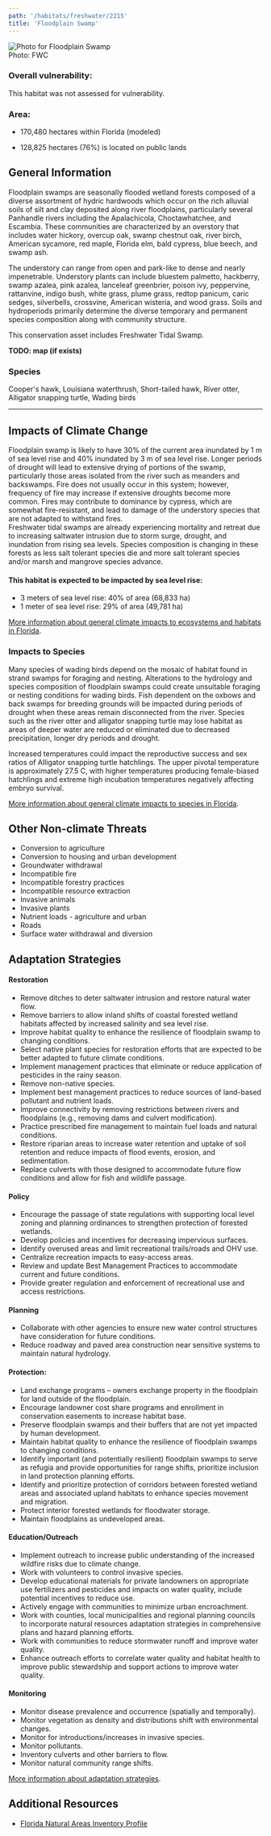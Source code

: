 ```yaml
---
path: '/habitats/freshwater/2215'
title: 'Floodplain Swamp'
---
```


<content-header icon="freshwater_forested_wetlands" title="Floodplain Swamp" subtitle="within Freshwater Forested Wetlands"></content-header>

<div id="TopSection">

<div class="header-photo"><img src="2215.jpg" alt="Photo for Floodplain Swamp"/>
<figcaption>Photo: FWC</figcaption></div>

<div>

### Overall vulnerability:

This habitat was not assessed for vulnerability.

### Area:

-   170,480 hectares within Florida (modeled)

-   128,825 hectares (76%) is located on public lands



</div>
</div>

## General Information

Floodplain swamps are seasonally flooded wetland forests composed of a diverse assortment of hydric hardwoods which occur on the rich alluvial soils of silt and clay deposited along river floodplains, particularly several Panhandle rivers including the Apalachicola, Choctawhatchee, and Escambia. These communities are characterized by an overstory that includes water hickory, overcup oak, swamp chestnut oak, river birch, American sycamore, red maple, Florida elm, bald cypress, blue beech, and swamp ash. 

The understory can range from open and park-like to dense and nearly impenetrable. Understory plants can include bluestem palmetto, hackberry, swamp azalea, pink azalea, lanceleaf greenbrier, poison ivy, peppervine, rattanvine, indigo bush, white grass, plume grass, redtop panicum, caric sedges, silverbells, crossvine, American wisteria, and wood grass.  Soils and hydroperiods primarily determine the diverse temporary and permanent species composition along with community structure.

This conservation asset includes Freshwater Tidal Swamp.

**TODO: map (if exists)**

### Species

Cooper's hawk, Louisiana waterthrush, Short-tailed hawk, River otter, Alligator snapping turtle, Wading birds

<hr />

## Impacts of Climate Change

Floodplain swamp is likely to have 30% of the current area inundated by 1 m of sea level rise and 40% inundated by 3 m of sea level rise.  Longer periods of drought will lead to extensive drying of portions of the swamp, particularly those areas isolated from the river such as meanders and backswamps. Fire does not usually occur in this system; however, frequency of fire may increase if extensive droughts become more common.  Fires may contribute to dominance by cypress, which are somewhat fire-resistant, and lead to damage of the understory species that are not adapted to withstand fires.  <br />Freshwater tidal swamps are already experiencing mortality and retreat due to increasing saltwater intrusion due to storm surge, drought, and inundation from rising sea levels.  Species composition is changing in these forests as less salt tolerant species die and more salt tolerant species and/or marsh and mangrove species advance.


#### This habitat is expected to be impacted by sea level rise:

- 3 meters of sea level rise: 40% of area (68,833 ha)
- 1 meter of sea level rise: 29% of area (49,781 ha)
    

[More information about general climate impacts to ecosystems and habitats in Florida](/impacts/habitats).

### Impacts to Species

Many species of wading birds depend on the mosaic of habitat found in strand swamps for foraging and nesting.  Alterations to the hydrology and species composition of floodplain swamps could create unsuitable foraging or nesting conditions for wading birds. Fish dependent on the oxbows and back swamps for breeding grounds will be impacted during periods of drought when these areas remain disconnected from the river.  Species such as the river otter and alligator snapping turtle may lose habitat as areas of deeper water are reduced or eliminated due to decreased precipitation, longer dry periods and drought.  

Increased temperatures could impact the reproductive success and sex ratios of Alligator snapping turtle hatchlings.  The upper pivotal temperature is approximately 27.5 C, with higher temperatures producing female-biased hatchlings and extreme high incubation temperatures negatively affecting embryo survival.

[More information about general climate impacts to species in Florida](/impacts/species).

## Other Non-climate Threats

-	Conversion to agriculture
-	Conversion to housing and urban development
-	Groundwater withdrawal
-	Incompatible fire
-	Incompatible forestry practices
-	Incompatible resource extraction
-	Invasive animals
-	Invasive plants
-	Nutrient loads - agriculture and urban
-	Roads
-	Surface water withdrawal and diversion


## Adaptation Strategies

#### Restoration

- Remove ditches to deter saltwater intrusion and restore natural water flow.
- Remove barriers to allow inland shifts of coastal forested wetland habitats affected by increased salinity and sea level rise.
- Improve habitat quality to enhance the resilience of floodplain swamp to changing conditions.
- Select native plant species for restoration efforts that are expected to be better adapted to future climate conditions.
- Implement management practices that eliminate or reduce application of pesticides in the rainy season.
- Remove non-native species.
- Implement best management practices to reduce sources of land-based pollutant and nutrient loads.
- Improve connectivity by removing restrictions between rivers and floodplains (e.g., removing dams and culvert modification).
- Practice prescribed fire management to maintain fuel loads and natural conditions.
- Restore riparian areas to increase water retention and uptake of soil retention and reduce impacts of flood events, erosion, and sedimentation.
- Replace culverts with those designed to accommodate future flow conditions and allow for fish and wildlife passage.


#### Policy

- Encourage the passage of state regulations with supporting local level zoning and planning ordinances to strengthen protection of forested wetlands.
- Develop policies and incentives for decreasing impervious surfaces.
- Identify overused areas and limit recreational trails/roads and OHV use.
- Centralize recreation impacts to easy-access areas.
- Review and update Best Management Practices to accommodate current and future conditions.
- Provide greater regulation and enforcement of recreational use and access restrictions.


#### Planning

- Collaborate with other agencies to ensure new water control structures have consideration for future conditions.
- Reduce roadway and paved area construction near sensitive systems to maintain natural hydrology.


#### Protection: 

- Land exchange programs – owners exchange property in the floodplain for land outside of the floodplain.
- Encourage landowner cost share programs and enrollment in conservation easements to increase habitat base.
- Preserve floodplain swamps and their buffers that are not yet impacted by human development.
- Maintain habitat quality to enhance the resilience of floodplain swamps to changing conditions.
- Identify important (and potentially resilient) floodplain swamps to serve as refugia and provide opportunities for range shifts, prioritize inclusion in land protection planning efforts.
- Identify and prioritize protection of corridors between forested wetland areas and associated upland habitats to enhance species movement and migration.
- Protect interior forested wetlands for floodwater storage.
- Maintain floodplains as undeveloped areas.


#### Education/Outreach

- Implement outreach to increase public understanding of the increased wildfire risks due to climate change.
- Work with volunteers to control invasive species.
- Develop educational materials for private landowners on appropriate use fertilizers and pesticides and impacts on water quality, include potential incentives to reduce use.
- Actively engage with communities to minimize urban encroachment.
- Work with counties, local municipalities and regional planning councils to incorporate natural resources adaptation strategies in comprehensive plans and hazard planning efforts.
- Work with communities to reduce stormwater runoff and improve water quality.
- Enhance outreach efforts to correlate water quality and habitat health to improve public stewardship and support actions to improve water quality.


#### Monitoring

- Monitor disease prevalence and occurrence (spatially and temporally).
- Monitor vegetation as density and distributions shift with environmental changes.
- Monitor for introductions/increases in invasive species.
- Monitor pollutants.
- Inventory culverts and other barriers to flow.
- Monitor natural community range shifts.




[More information about adaptation strategies](/strategies).

## Additional Resources

 - [Florida Natural Areas Inventory Profile](http://www.fnai.org/PDF/NC/Floodplain_Swamp_Final_2010.pdf)
